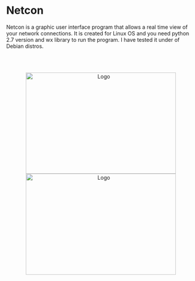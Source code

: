 <h1>Netcon</h1>
Netcon is a graphic user interface program that allows a real time view of your network connections. It is created for Linux OS and you need python 2.7 version and wx library to run the program. I have tested it under of Debian distros.

<br><br><p align="center">
<img src="http://netcon.googlecode.com/files/netcon1.png" width="400" height="270" alt="Logo"/>
<img src="http://netcon.googlecode.com/files/netcon2.png" width="400" height="270" alt="Logo"/></p>

